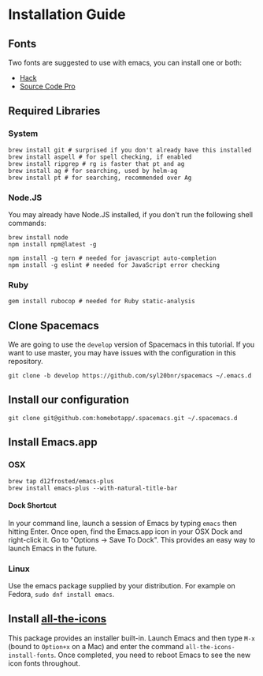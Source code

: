 # Installation Guide

## Fonts

Two fonts are suggested to use with emacs, you can install one or both:

* [Hack](https://github.com/source-foundry/Hack#user-content-quick-installation)
* [Source Code Pro](https://github.com/adobe-fonts/source-code-pro/releases/latest)

## Required Libraries

### System

```
brew install git # surprised if you don't already have this installed
brew install aspell # for spell checking, if enabled
brew install ripgrep # rg is faster that pt and ag
brew install ag # for searching, used by helm-ag
brew install pt # for searching, recommended over Ag
```

### Node.JS

You may already have Node.JS installed, if you don't run the following shell commands:

```
brew install node
npm install npm@latest -g

npm install -g tern # needed for javascript auto-completion
npm install -g eslint # needed for JavaScript error checking
```

### Ruby

```
gem install rubocop # needed for Ruby static-analysis
```

## Clone Spacemacs

We are going to use the `develop` version of Spacemacs in this tutorial. If you want to use master,
you may have issues with the configuration in this repository.

```
git clone -b develop https://github.com/syl20bnr/spacemacs ~/.emacs.d
```

## Install our configuration

```
git clone git@github.com:homebotapp/.spacemacs.git ~/.spacemacs.d
```

## Install Emacs.app

### OSX

```
brew tap d12frosted/emacs-plus
brew install emacs-plus --with-natural-title-bar
```

#### Dock Shortcut

In your command line, launch a session of Emacs by typing `emacs` then hitting Enter. Once open, find
the Emacs.app icon in your OSX Dock and right-click it. Go to "Options -> Save To Dock". This provides
an easy way to launch Emacs in the future.

### Linux

Use the emacs package supplied by your distribution. For example on Fedora, `sudo dnf install emacs`.


## Install [all-the-icons](https://github.com/domtronn/all-the-icons.el)

This package provides an installer built-in. Launch Emacs and then type `M-x` (bound to `Option+x` on a Mac) and enter
the command `all-the-icons-install-fonts`. Once completed, you need to reboot Emacs to see the new icon fonts throughout.
